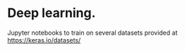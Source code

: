 # Deep learning.

Jupyter notebooks to train on several datasets provided at https://keras.io/datasets/
